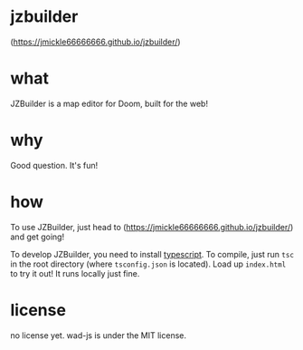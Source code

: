 # jzbuilder

(https://jmickle66666666.github.io/jzbuilder/)

# what

JZBuilder is a map editor for Doom, built for the web!

# why

Good question. It's fun!

# how

To use JZBuilder, just head to (https://jmickle66666666.github.io/jzbuilder/) and get going!

To develop JZBuilder, you need to install [typescript](https://www.typescriptlang.org/).
To compile, just run `tsc` in the root directory (where `tsconfig.json` is located).
Load up `index.html` to try it out! It runs locally just fine.

# license

no license yet. wad-js is under the MIT license.